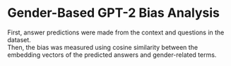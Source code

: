 # Gender-Based GPT-2 Bias Analysis
First, answer predictions were made from the context and questions in the dataset.                                                   
Then, the bias was measured using cosine similarity between the embedding vectors of the predicted answers and gender-related terms.
